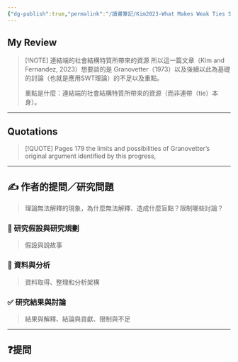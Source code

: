 ```yaml
---
{"dg-publish":true,"permalink":"/讀書筆記/Kim2023-What Makes Weak Ties Strong/連結端的社會結構特質所帶來的資源/","tags":["李樹論文"],"noteIcon":"3","created":"2025-06-02T20:10:01.000+08:00","updated":"2025-06-10T19:32:14.249+08:00"}
---
```











## My Review



> [!NOTE] 連結端的社會結構特質所帶來的資源
>   所以這一篇文章（Kim and Fernandez, 2023）想要談的是 Granovetter（1973）以及後續以此為基礎的討論（也就是應用SWT理論）的不足以及重點。
>   
>   重點是什麼：連結端的社會結構特質所帶來的資源（而非連帶（tie）本身）。

---


## Quotations

> [!QUOTE] Pages  179
> the limits and possibilities of Granovetter’s original argument identified by this progress,



---

## ✍️ 作者的提問／研究問題

> 理論無法解釋的現象，為什麼無法解釋、造成什麼盲點？限制哪些討論？


### 🎯 研究假設與研究規劃
> 假設與說故事


### 🔢 資料與分析
> 資料取得、整理和分析架構


### ✅ 研究結果與討論
> 結果與解釋、結論與貢獻、限制與不足


---
## ❓提問

















